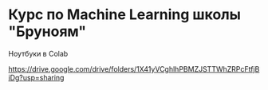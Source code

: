 # Курс по Machine Learning школы "Бруноям"

Ноутбуки в Colab

https://drive.google.com/drive/folders/1X41yVCghlhPBMZJSTTWhZRPcFtfjBiDg?usp=sharing